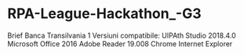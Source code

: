# RPA-League-Hackathon_-G3
Brief Banca Transilvania 1
Versiuni compatibile:
UIPAth Studio 2018.4.0
Microsoft Office 2016
Adobe Reader 19.008
Chrome
Internet Explorer
